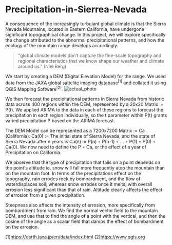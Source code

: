 # Precipitation-in-Sierrea-Nevada

A consequence of the increasingly turbulant global climate is that the Sierra Nevada Moutnains, located in Eastern California, have undergone significant topographical change. In this project, we will explore specifically the change attributed to the abnormal precipitational patterns, and how the ecology of the mountain range develops accordingly.
> "global climate models don’t capture the fine-scale topography and regional characteristics that we know shape our weather and climate around us." (Niel Berg)

We start by creating a DEM (Digital Elevation Model) for the range. We used data from the JAXA global sattelite imaging database<sup>[1]</sup> and collated it using QGIS Mapping Software<sup>[2]</sup>.
![actual_photo](https://github.com/user-attachments/assets/fe508619-f97e-4a34-bd10-70871ee8eca9)

We then forecast the precipitational patterns in Sierra Nevada from historic data across 400 regions within the DEM, represented by a 20x20 Matrix := P(t). We applied ARIMA to the data in each of these regions to forecast the precipitation in each region individually, so the t parameter within P(t) grants varied precipitation P based on the ARIMA forecast. 

The DEM Model can be represented as a 7200x7200 Matrix := Ca (California). Ca(0) := The initial state of Sierra Nevada, and the state of Sierra Nevada after n years is Ca(n) := P(n) ∘ P(n-1) ∘ ... ∘ P(1) ∘ P(0) ∘ Ca(0). We now need to define the P ∘ Ca, or the effect of a year of Precipitation on California.

We observe that the type of precipitation that falls on a point depends on the point's altitude ie. snow will fall more frequently atop the mountain than on the mountain foot. In terms of the precipitations effect on the topography, rain errodes rock by bombardment, and the flow of waterdisplaces soil; whereas snow errodes once it melts, with overall errosion less significant than that of rain. Altitude clearly affects the effect of errosion from a given precipitation.

Steepness also affects the intensity of errosion, more specifically from bombardment from rain. We find the normal vector field to the mountain DEM, and use that to find the angle of a point with the vertical, and then the cosine of the angle as a scalar field that damps the effect of bombardment on the errosion.

[1]https://earth.jaxa.jp/en/data/index.html
[2]https://www.qgis.org
